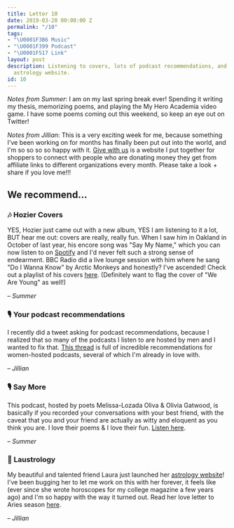 ```yaml
---
title: Letter 10
date: 2019-03-28 00:00:00 Z
permalink: "/10"
tags:
- "\U0001F3B6 Music"
- "\U0001F399️ Podcast"
- "\U0001F517 Link"
layout: post
description: Listening to covers, lots of podcast recommendations, and a no-bullshit
  astrology website.
id: 10
---
```


_Notes from Summer_: I am on my last spring break ever! Spending it writing my thesis, memorizing poems, and playing the My Hero Academia video game. I have some poems coming out this weekend, so keep an eye out on Twitter!

_Notes from Jillian_: This is a very exciting week for me, because something I've been working on for months has finally been put out into the world, and I'm so so so so happy with it. [Give with us](https://givewith.us/) is a website I put together for shoppers to connect with people who are donating money they get from affiliate links to different organizations every month. Please take a look + share if you love me!!!

## We recommend…

### 🎶 Hozier Covers

YES, Hozier just came out with a new album, YES I am listening to it a lot, BUT hear me out: covers are really, really fun. When I saw him in Oakland in October of last year, his encore song was "Say My Name," which you can now listen to on [Spotify](https://open.spotify.com/track/2xbuycY0MolcTZGENc4PuK?si=L3hndwrxRIaTVZSJF_PiMQ) and I'd never felt such a strong sense of endearment. BBC Radio did a live lounge session with him where he sang "Do I Wanna Know" by Arctic Monkeys and honestly? I've ascended! Check out a playlist of his covers [here](https://www.youtube.com/playlist?list=PLSIfogNf6oAgn_mJl1C87S6QifgWs6oc9). (Definitely want to flag the cover of "We Are Young" as well!)

– _Summer_

### 🎙️ Your podcast recommendations

I recently did a tweet asking for podcast recommendations, because I realized that so many of the podcasts I listen to are hosted by men and I wanted to fix that. [This thread](https://twitter.com/jilliangmeehan/status/1106256926126600192) is full of incredible recommendations for women-hosted podcasts, several of which I'm already in love with.

– _Jillian_

### 🎙 Say More

This podcast, hosted by poets Melissa-Lozada Oliva & Olivia Gatwood, is basically if you recorded your conversations with your best friend, with the caveat that you and your friend are actually as witty and eloquent as you think you are. I love their poems & I love their fun. [Listen here](https://open.spotify.com/show/6f746UR7dTrnjp3MgaX0oq?si=E2fm-j8MT4eL5YLUXbCAHQ).

– _Summer_

### 🔗 Laustrology

My beautiful and talented friend Laura just launched her [astrology website](https://laustrology.com/)! I've been bugging her to let me work on this with her forever, it feels like (ever since she wrote horoscopes for my college magazine a few years ago) and I'm so happy with the way it turned out. Read her love letter to Aries season [here](https://laustrology.com/aries).

– _Jillian_
